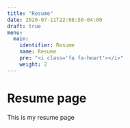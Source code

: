```yaml
---
title: "Resume"
date: 2020-07-11T22:08:50-04:00
draft: true
menu:
  main:
    identifier: Resume
    name: Resume
    pre: "<i class='fa fa-heart'></i>"
    weight: 2
---
```


# Resume page

This is my resume page